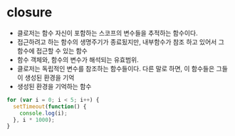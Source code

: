 # closure

- 클로저는 함수 자신이 포함하는 스코프의 변수들을 추적하는 함수이다.
- 접근하려고 하는 함수의 생명주기가 종료됬지만, 내부함수가 참조 하고 있어서 그 함수에 접근할 수 있는 함수
- 함수 객체와, 함수의 변수가 해석되는 유효범위.
- 클로저는 독립적인 변수를 참조하는 함수들이다. 다른 말로 하면, 이 함수들은 그들이 생성된 환경을 기억
- 생성된 환경을 기억하는 함수

```Javascript
for (var i = 0; i < 5; i++) {
  setTimeout(function() {
    console.log(i);
  }, i * 1000);
}
```